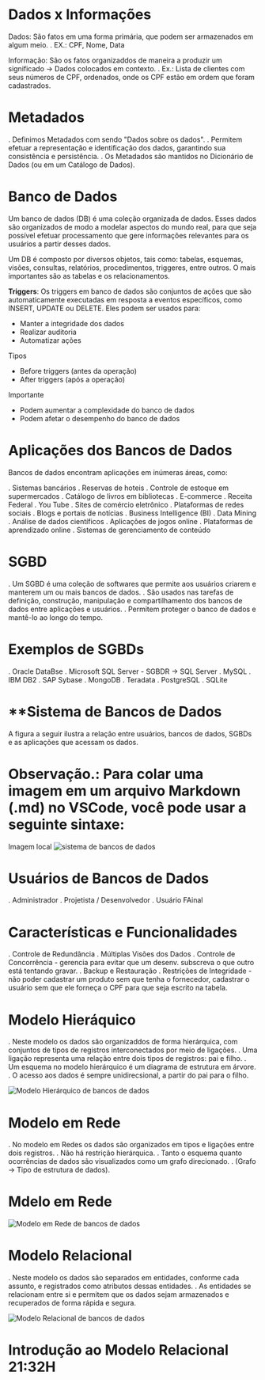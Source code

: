 # **Dados x Informações**

Dados: São fatos em uma forma primária, que podem ser armazenados em algum meio.
. EX.: CPF, Nome, Data

Informação: São os fatos organizaddos de maneira a produzir um significado -> Dados colocados em contexto.
. Ex.: Lista de clientes com seus números de CPF, ordenados, onde os CPF estão em ordem que foram cadastrados.

# **Metadados**

. Definimos Metadados com sendo "Dados sobre os dados".
. Permitem efetuar a representação e identificação dos dados, garantindo sua consistência e persistência.
. Os Metadados são mantidos no Dicionário de Dados (ou em um Catálogo de Dados).

# **Banco de Dados**

Um banco de dados (DB) é uma coleção organizada de dados. Esses dados são organizados de modo a modelar aspectos do mundo real, para que seja possível efetuar processamento que gere informações relevantes para os usuários a partir desses dados.

Um DB é composto por diversos objetos, tais como: tabelas, esquemas, visões, consultas, relatórios, procedimentos, triggeres, entre outros. O mais importantes são as tabelas e os relacionamentos.

**Triggers**: Os triggers em banco de dados são conjuntos de ações que são automaticamente executadas em resposta a eventos específicos, como INSERT, UPDATE ou DELETE. Eles podem ser usados para:

- Manter a integridade dos dados
- Realizar auditoria
- Automatizar ações

Tipos
- Before triggers (antes da operação)
- After triggers (após a operação)

Importante
- Podem aumentar a complexidade do banco de dados
- Podem afetar o desempenho do banco de dados

# **Aplicações dos Bancos de Dados**

Bancos de dados encontram aplicações em inúmeras áreas, como:

. Sistemas bancários
. Reservas de hoteis
. Controle de estoque em supermercados
. Catálogo de livros em bibliotecas
. E-commerce
. Receita Federal
. You Tube
. Sites de comércio eletrônico
. Plataformas de redes sociais
. Blogs e portais de notícias
. Business Intelligence (BI)
. Data Mining
. Análise de dados científicos
. Aplicações de jogos online
. Plataformas de aprendizado online
. Sistemas de gerenciamento de conteúdo

# **SGBD**

. Um SGBD é uma coleção de softwares que permite aos usuários criarem e manterem um ou mais bancos de dados.
. São usados nas tarefas de definição, construção, manipulação e compartilhamento dos bancos de dados entre aplicações e usuários.
. Permitem proteger o banco de dados e mantê-lo ao longo do tempo.

# **Exemplos de SGBDs**

. Oracle DataBse
. Microsoft SQL Server - SGBDR -> SQL Server
. MySQL
. IBM DB2
. SAP Sybase
. MongoDB
. Teradata
. PostgreSQL
. SQLite

# **Sistema de Bancos de Dados

A figura a seguir ilustra a relação entre usuários, bancos de dados, SGBDs e as aplicações que acessam os dados.

# Observação.: Para colar uma imagem em um arquivo Markdown (.md) no VSCode, você pode usar a seguinte sintaxe:

Imagem local
![sistema de bancos de dados](C:\Users\luist\OneDrive\Imagens.jpg)

# **Usuários de Bancos de Dados**

. Administrador
. Projetista / Desenvolvedor
. Usuário FAinal

# **Características e Funcionalidades**

. Controle de Redundância
. Múltiplas Visões dos Dados
. Controle de Concorrência - gerencia para evitar que um desenv. subscreva o que outro está tentando gravar.
. Backup e Restauração
. Restrições de Integridade - não poder cadastrar um produto sem que tenha o fornecedor, cadastrar o usuário sem que ele forneça o CPF para que seja escrito na tabela.

# **Modelo Hieráquico**

. Neste modelo os dados são organizaddos de forma hierárquica, com conjuntos de tipos de registros interconectados por meio de ligações.
. Uma ligação representa uma relação entre dois tipos de registros: pai e filho.
. Um esquema no modelo hierárquico é um diagrama de estrutura em árvore.
. O acesso aos dados é sempre unidirecsional, a partir do pai para o filho.

![Modelo Hierárquico de bancos de dados](C:\Users\luist\OneDrive\Imagens.jpg)

# **Modelo em Rede**

. No modelo em Redes os dados são organizados em tipos e ligações entre dois registros.
. Não há restrição hierárquica.
. Tanto o esquema quanto ocorrências de dados são visualizados como um grafo direcionado.
. (Grafo -> Tipo de estrutura de dados).

# **Mdelo em Rede**

![Modelo em Rede de bancos de dados](C:\Users\luist\OneDrive\Imagens_rede.jpg)

# **Modelo Relacional**

. Neste modelo os dados são separados em entidades, conforme cada assunto, e registrados como atributos dessas entidades.
. As entidades se relacionam entre si e permitem que os dados sejam armazenados e recuperados de forma rápida e segura.

![Modelo Relacional de bancos de dados](C:\Users\luist\OneDrive\Imagens_relacional.jpg)

# **Introdução ao Modelo Relacional** 21:32H











